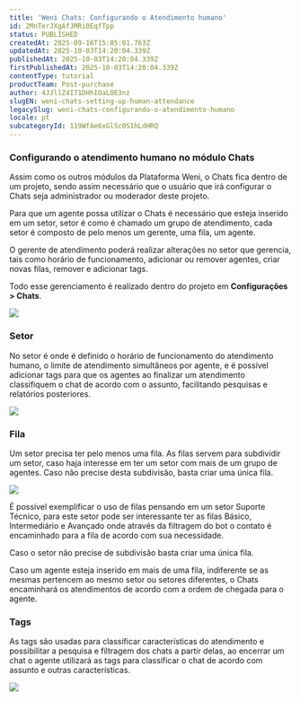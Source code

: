```yaml
---
title: 'Weni Chats: Configurando o Atendimento humano'
id: 2MnTerJXgAfJMRi0EqfTpp
status: PUBLISHED
createdAt: 2025-09-16T15:05:01.763Z
updatedAt: 2025-10-03T14:20:04.339Z
publishedAt: 2025-10-03T14:20:04.339Z
firstPublishedAt: 2025-10-03T14:20:04.339Z
contentType: tutorial
productTeam: Post-purchase
author: 4JJllZ4I71DHhIOaLOE3nz
slugEN: weni-chats-setting-up-human-attendance
legacySlug: weni-chats-configurando-o-atendimento-humano
locale: pt
subcategoryId: 119WfAe6xGl5c0S1hLdHRQ
---
```


### Configurando o atendimento humano no módulo Chats

Assim como os outros módulos da Plataforma Weni, o Chats fica dentro de um projeto, sendo assim necessário que o usuário que irá configurar o Chats seja administrador ou moderador deste projeto.

Para que um agente possa utilizar o Chats é necessário que esteja inserido em um setor, setor é como é chamado um grupo de atendimento, cada setor é composto de pelo menos um gerente, uma fila, um agente.

O gerente de atendimento poderá realizar alterações no setor que gerencia, tais como horário de funcionamento, adicionar ou remover agentes, criar novas filas, remover e adicionar tags.

Todo esse gerenciamento é realizado dentro do projeto em **Configurações > Chats**.

![](https://cdn.statically.io/gh/vtexdocs/help-center-content/refs/heads/main/docs/pt/tutorials/weni-by-vtex/configurações-weni/weni-chats-configurando-o-atendimento-humano_1.png)

### **Setor**

No setor é onde é definido o horário de funcionamento do atendimento humano, o limite de atendimento simultâneos por agente, e é possível adicionar tags para que os agentes ao finalizar um atendimento classifiquem o chat de acordo com o assunto, facilitando pesquisas e relatórios posteriores.

![](https://cdn.statically.io/gh/vtexdocs/help-center-content/refs/heads/main/docs/pt/tutorials/weni-by-vtex/configurações-weni/weni-chats-configurando-o-atendimento-humano_2.png)

### **Fila**

Um setor precisa ter pelo menos uma fila. As filas servem para subdividir um setor, caso haja interesse em ter um setor com mais de um grupo de agentes. Caso não precise desta subdivisão, basta criar uma única fila. 

![](https://cdn.statically.io/gh/vtexdocs/help-center-content/refs/heads/main/docs/pt/tutorials/weni-by-vtex/configurações-weni/weni-chats-configurando-o-atendimento-humano_3.png)

É possível exemplificar o uso de filas pensando em um setor Suporte Técnico, para este setor pode ser interessante ter as filas Básico, Intermediário e Avançado onde através da filtragem do bot o contato é encaminhado para a fila de acordo com sua necessidade. 

Caso o setor não precise de subdivisão basta criar uma única fila.

Caso um agente esteja inserido em mais de uma fila, indiferente se as mesmas pertencem ao mesmo setor ou setores diferentes, o Chats encaminhará os atendimentos de acordo com a ordem de chegada para o agente. 

### **Tags**

As tags são usadas para classificar características do atendimento e possibilitar a pesquisa e filtragem dos chats a partir delas, ao encerrar um chat o agente utilizará as tags para classificar o chat de acordo com assunto e outras características.

![](https://cdn.statically.io/gh/vtexdocs/help-center-content/refs/heads/main/docs/pt/tutorials/weni-by-vtex/configurações-weni/weni-chats-configurando-o-atendimento-humano_4.png)
